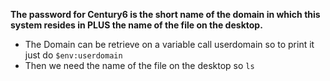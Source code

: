 **The password for Century6 is the short name of the domain in which this system resides in PLUS the name of the file on the desktop.** 

- The Domain can be retrieve on a variable call userdomain so to print it just do `$env:userdomain`
- Then we need the name of the file on the desktop so `ls`